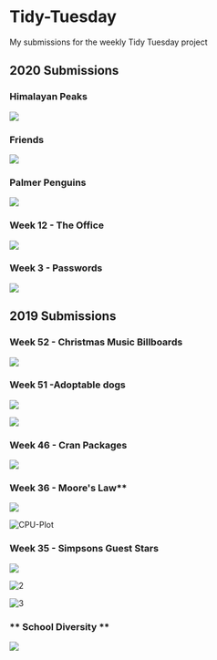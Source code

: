# Tidy-Tuesday
My submissions for the weekly Tidy Tuesday project


## 2020 Submissions

### Himalayan Peaks

![](https://github.com/mcnakhaee/Tidy-Tuesday/blob/master/2020/Week%2039%20-%20Himalayan%20Peaks/peaks.png)

### Friends

![](https://github.com/mcnakhaee/Tidy-Tuesday/blob/master/2020/Week%2037%20-%20Friends/My%20TidyTuesday%20Plot.png)

### Palmer Penguins

![](https://github.com/mcnakhaee/Tidy-Tuesday/blob/master/2020/2020_07_28_Palmer_Penguins/My%20TidyTuesday%20Plot.png)

### Week 12 - The Office


![](https://github.com/mcnakhaee/Tidy-Tuesday/blob/master/2020/Week%2012%20-%20The%20Office/000047.png)


### Week 3 - Passwords

![](https://github.com/mcnakhaee/Tidy-Tuesday/blob/master/2020/Week%203%20-%20Passwords/password_quality.jpg)



## 2019 Submissions



### **Week 52 - Christmas Music Billboards**

![](https://github.com/mcnakhaee/Tidy-Tuesday/blob/master/2019/Week%2052%20-%20Christmas%20Music%20Billboards/Plots/00001d.png)

### Week 51 -Adoptable dogs

![](https://github.com/mcnakhaee/Tidy-Tuesday/blob/master/2019/Week%2051%20-%20Adoptable%20dogs/Plots/tags_Akbar.jpg)

![](https://github.com/mcnakhaee/Tidy-Tuesday/blob/master/2019/Week%2051%20-%20Adoptable%20dogs/Plots/ccc.png)



### Week 46 - Cran Packages

![](https://github.com/mcnakhaee/Tidy-Tuesday/blob/master/2019/Week%2046%20-%20Cran%20Packages/cran_pkg.png)



### Week 36 - Moore's Law**

![](https://github.com/mcnakhaee/Tidy-Tuesday/blob/master/2019/Week%2036%20-%20Moore's%20Law/Plots/CPU-Plot.jpg)

![CPU-Plot](https://github.com/mcnakhaee/Tidy-Tuesday/blob/master/2019/Week%2036%20-%20Moore's%20Law/Plots/CPU.jpg)



### **Week 35 - Simpsons Guest Stars**


![](https://github.com/mcnakhaee/Tidy-Tuesday/blob/master/Week%2035%20-%20Simpsons%20Guests/Plots/1.jpg)

![2](https://github.com/mcnakhaee/Tidy-Tuesday/blob/master/2019/Week%2035%20-%20Simpsons%20Guests/Plots/2.jpg)

![3](https://github.com/mcnakhaee/Tidy-Tuesday/blob/master/2019/Week%2035%20-%20Simpsons%20Guests/Plots/3.jpg)


### ** School Diversity **
![](https://github.com/mcnakhaee/Tidy-Tuesday/blob/master/2019/School%20Diversity/final_plot.png)


